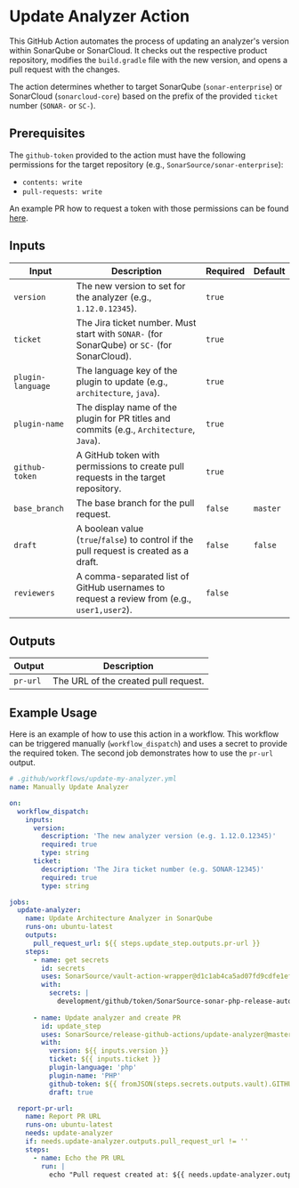 # Update Analyzer Action

This GitHub Action automates the process of updating an analyzer's version within SonarQube or SonarCloud. It checks out the respective product repository, modifies the `build.gradle` file with the new version, and opens a pull request with the changes.

The action determines whether to target SonarQube (`sonar-enterprise`) or SonarCloud (`sonarcloud-core`) based on the prefix of the provided `ticket` number (`SONAR-` or `SC-`).

## Prerequisites

The `github-token` provided to the action must have the following permissions for the target repository (e.g., `SonarSource/sonar-enterprise`):
  * `contents: write`
  * `pull-requests: write`

An example PR how to request a token with those permissions can be found [here](https://github.com/SonarSource/re-terraform-aws-vault/pull/6693).

## Inputs

| Input             | Description                                                                                 | Required | Default  |
|-------------------|---------------------------------------------------------------------------------------------|----------|----------|
| `version`         | The new version to set for the analyzer (e.g., `1.12.0.12345`).                             | `true`   |          |
| `ticket`          | The Jira ticket number. Must start with `SONAR-` (for SonarQube) or `SC-` (for SonarCloud). | `true`   |          |
| `plugin-language` | The language key of the plugin to update (e.g., `architecture`, `java`).                    | `true`   |          |
| `plugin-name`     | The display name of the plugin for PR titles and commits (e.g., `Architecture`, `Java`).    | `true`   |          |
| `github-token`    | A GitHub token with permissions to create pull requests in the target repository.           | `true`   |          |
| `base_branch`     | The base branch for the pull request.                                                       | `false`  | `master` |
| `draft`           | A boolean value (`true`/`false`) to control if the pull request is created as a draft.      | `false`  | `false`  |
| `reviewers`       | A comma-separated list of GitHub usernames to request a review from (e.g., `user1,user2`).  | `false`  |          |


## Outputs

| Output   | Description                          |
|----------|--------------------------------------|
| `pr-url` | The URL of the created pull request. |

## Example Usage

Here is an example of how to use this action in a workflow. This workflow can be triggered manually (`workflow_dispatch`) and uses a secret to provide the required token. The second job demonstrates how to use the `pr-url` output.

```yaml
# .github/workflows/update-my-analyzer.yml
name: Manually Update Analyzer

on:
  workflow_dispatch:
    inputs:
      version:
        description: 'The new analyzer version (e.g. 1.12.0.12345)'
        required: true
        type: string
      ticket:
        description: 'The Jira ticket number (e.g. SONAR-12345)'
        required: true
        type: string

jobs:
  update-analyzer:
    name: Update Architecture Analyzer in SonarQube
    runs-on: ubuntu-latest
    outputs:
      pull_request_url: ${{ steps.update_step.outputs.pr-url }}
    steps:
      - name: get secrets
        id: secrets
        uses: SonarSource/vault-action-wrapper@d1c1ab4ca5ad07fd9cdfe1eff038a39673dfca64  # v2.4.2-1
        with:
          secrets: |
            development/github/token/SonarSource-sonar-php-release-automation token | GITHUB_TOKEN;
 
      - name: Update analyzer and create PR
        id: update_step
        uses: SonarSource/release-github-actions/update-analyzer@master
        with:
          version: ${{ inputs.version }}
          ticket: ${{ inputs.ticket }}
          plugin-language: 'php'
          plugin-name: 'PHP'
          github-token: ${{ fromJSON(steps.secrets.outputs.vault).GITHUB_TOKEN }}
          draft: true

  report-pr-url:
    name: Report PR URL
    runs-on: ubuntu-latest
    needs: update-analyzer
    if: needs.update-analyzer.outputs.pull_request_url != ''
    steps:
      - name: Echo the PR URL
        run: |
          echo "Pull request created at: ${{ needs.update-analyzer.outputs.pull_request_url }}"